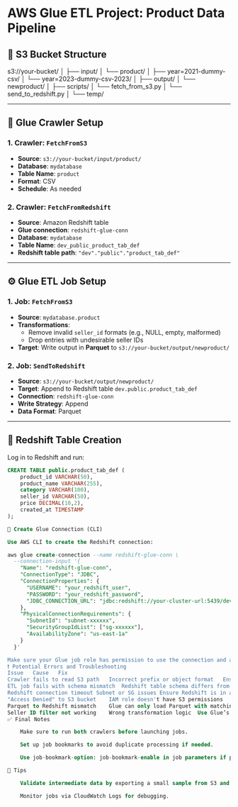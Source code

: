 # AWS Glue ETL Project: Product Data Pipeline

## 📁 S3 Bucket Structure

s3://your-bucket/
│
├── input/
│ └── product/
│ ├── year=2021-dummy-csv/
│ └── year=2023-dummy-csv-2023/
│
├── output/
│ └── newproduct/
│
├── scripts/
│ └── fetch_from_s3.py
│ └── send_to_redshift.py
│
└── temp/


---

## 🔧 Glue Crawler Setup

### 1. Crawler: `FetchFromS3`
- **Source**: `s3://your-bucket/input/product/`
- **Database**: `mydatabase`
- **Table Name**: `product`
- **Format**: CSV
- **Schedule**: As needed

### 2. Crawler: `FetchFromRedshift`
- **Source**: Amazon Redshift table
- **Glue connection**: `redshift-glue-conn`
- **Database**: `mydatabase`
- **Table Name**: `dev_public_product_tab_def`
- **Redshift table path**: `"dev"."public"."product_tab_def"`

---

## ⚙️ Glue ETL Job Setup

### 1. Job: `FetchFromS3`
- **Source**: `mydatabase.product`
- **Transformations**:
  - Remove invalid `seller_id` formats (e.g., NULL, empty, malformed)
  - Drop entries with undesirable seller IDs
- **Target**: Write output in **Parquet** to `s3://your-bucket/output/newproduct/`

### 2. Job: `SendToRedshift`
- **Source**: `s3://your-bucket/output/newproduct/`
- **Target**: Append to Redshift table `dev.public.product_tab_def`
- **Connection**: `redshift-glue-conn`
- **Write Strategy**: Append
- **Data Format**: Parquet

---

## 🧱 Redshift Table Creation

Log in to Redshift and run:

```sql
CREATE TABLE public.product_tab_def (
    product_id VARCHAR(50),
    product_name VARCHAR(255),
    category VARCHAR(100),
    seller_id VARCHAR(50),
    price DECIMAL(10,2),
    created_at TIMESTAMP
);

🔌 Create Glue Connection (CLI)

Use AWS CLI to create the Redshift connection:

aws glue create-connection --name redshift-glue-conn \
  --connection-input '{
    "Name": "redshift-glue-conn",
    "ConnectionType": "JDBC",
    "ConnectionProperties": {
      "USERNAME": "your_redshift_user",
      "PASSWORD": "your_redshift_password",
      "JDBC_CONNECTION_URL": "jdbc:redshift://your-cluster-url:5439/dev"
    },
    "PhysicalConnectionRequirements": {
      "SubnetId": "subnet-xxxxxx",
      "SecurityGroupIdList": ["sg-xxxxxx"],
      "AvailabilityZone": "us-east-1a"
    }
  }'

Make sure your Glue job role has permission to use the connection and access the Redshift cluster.
❗ Potential Errors and Troubleshooting
Issue	Cause	Fix
Crawler fails to read S3 path	Incorrect prefix or object format	Ensure folder is partitioned correctly (year=xxxx)
ETL job fails with schema mismatch	Redshift table schema differs from transformed data	Adjust ETL mapping or alter Redshift table
Redshift connection timeout	Subnet or SG issues	Ensure Redshift is in a public subnet or has VPC peering/VPN with Glue
"Access Denied" to S3 bucket	IAM role doesn't have S3 permissions	Add s3:* on bucket or path in IAM policy
Parquet to Redshift mismatch	Glue can only load Parquet with matching Redshift types	Ensure data types match exactly (e.g., VARCHAR, DECIMAL)
Seller ID filter not working	Wrong transformation logic	Use Glue’s DynamicFrame filters properly or Spark SQL expression
✅ Final Notes

    Make sure to run both crawlers before launching jobs.

    Set up job bookmarks to avoid duplicate processing if needed.

    Use job-bookmark-option: job-bookmark-enable in job parameters if processing incremental data.

🧠 Tips

    Validate intermediate data by exporting a small sample from S3 and checking Parquet schema using tools like AWS Athena or parquet-tools.

    Monitor jobs via CloudWatch Logs for debugging.